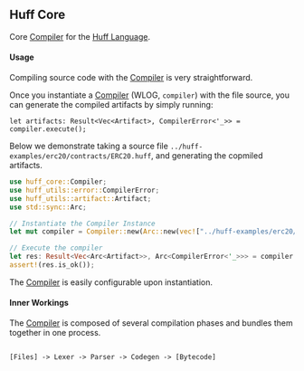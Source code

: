## Huff Core

Core [Compiler](struct.Compiler.html) for the [Huff Language](https://huff.sh).

#### Usage

Compiling source code with the [Compiler](struct.Compiler.html) is very straightforward.

Once you instantiate a [Compiler](struct.Compiler.html) (WLOG, `compiler`) with the file source, you can generate the compiled artifacts by simply running:

```rust,ignore
let artifacts: Result<Vec<Artifact>, CompilerError<'_>> = compiler.execute();
```

Below we demonstrate taking a source file `../huff-examples/erc20/contracts/ERC20.huff`, and generating the copmiled artifacts.

```rust
use huff_core::Compiler;
use huff_utils::error::CompilerError;
use huff_utils::artifact::Artifact;
use std::sync::Arc;

// Instantiate the Compiler Instance
let mut compiler = Compiler::new(Arc::new(vec!["../huff-examples/erc20/contracts/ERC20.huff".to_string()]), None, None, false);

// Execute the compiler
let res: Result<Vec<Arc<Artifact>>, Arc<CompilerError<'_>>> = compiler.execute();
assert!(res.is_ok());
```

The [Compiler](struct.Compiler.html) is easily configurable upon instantiation.




#### Inner Workings

The [Compiler](struct.Compiler.html) is composed of several compilation phases and bundles them together in one process.

```txt

[Files] -> Lexer -> Parser -> Codegen -> [Bytecode]

```


